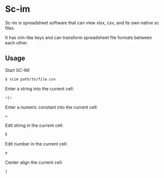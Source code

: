 # Sc-im

Sc-im is spreadsheet software that can view xlsx, csv, and its own
native sc files.

It has vim-like keys and can transform spreadsheet file formats between
each other.

## Usage

Start SC-IM:

```sh
$ scim path/to/file.csv
```

Enter a string into the current cell:

```sh
<|>
```

Enter a numeric constant into the current cell:

```sh
=
```
Edit string in the current cell:

```sh
E
```

Edit number in the current cell:

```sh
e
```
Center align the current cell:

```sh
|
```
